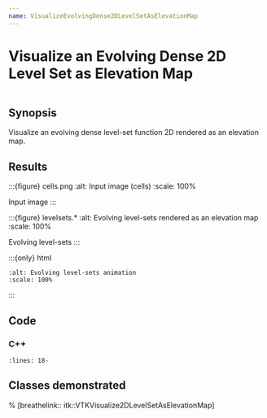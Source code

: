 ```yaml
---
name: VisualizeEvolvingDense2DLevelSetAsElevationMap
---
```


# Visualize an Evolving Dense 2D Level Set as Elevation Map

```{index} single: VTKVisualize2DLevelSetAsElevationMap single: BinaryImageToLevelSetImageAdaptor single: SinRegularizedHeavisideStepFunction single: LevelSetDenseImage single: LevelSetContainer single: LevelSetEquationChanAndVeseInternalTerm single: LevelSetEquationChanAndVeseExternalTerm single: LevelSetEvolutionNumberOfIterationsStoppingCriterion single: LevelSetEvolution single: LevelSetIterationUpdateCommand
```

## Synopsis

Visualize an evolving dense level-set function 2D rendered as an elevation map.

## Results

:::{figure} cells.png
:alt: Input image (cells)
:scale: 100%

Input image
:::

:::{figure} levelsets.*
:alt: Evolving level-sets rendered as an elevation map
:scale: 100%

Evolving level-sets
:::

:::{only} html
```{image} levelsets.gif
:alt: Evolving level-sets animation
:scale: 100%
```
:::

## Code

### C++

```{literalinclude} Code.cxx
:lines: 18-
```

## Classes demonstrated

% [breathelink:: itk::VTKVisualize2DLevelSetAsElevationMap]

